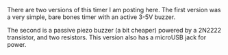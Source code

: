 There are two versions of this timer I am posting here. The first version was a very simple, bare bones timer with an active 3-5V buzzer.

The second is a passive piezo buzzer (a bit cheaper) powered by a 2N2222 transistor, and two resistors. This version also has a microUSB jack for power.
